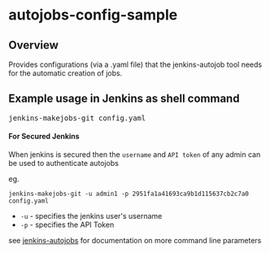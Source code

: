 autojobs-config-sample
======================

<h2>Overview</h2>

<p>Provides configurations (via a .yaml file) that the jenkins-autojob tool needs for the automatic creation of jobs.
</p>

<h2>Example usage in Jenkins as shell command</h2>

<pre>
jenkins-makejobs-git config.yaml
</pre>

#### For Secured Jenkins

When jenkins is secured then the `username` and `API token` of any admin can be used to authenticate autojobs

eg.
```shell
jenkins-makejobs-git -u admin1 -p 2951fa1a41693ca9b1d115637cb2c7a0 config.yaml
```

- `-u`  - specifies the jenkins user's username
- `-p` - specifies the API Token

see [jenkins-autojobs](https://pythonhosted.org/jenkins-autojobs/) for documentation on more command line parameters
